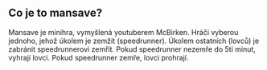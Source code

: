 ## Co je to mansave?
Mansave je minihra, vymyšlená youtuberem McBirken. Hráči vyberou jednoho, jehož úkolem je zemžít (speedrunner). Úkolem ostatních (lovců) je zabránit speedrunnerovi zemřít. Pokud speedrunner nezemře do 5ti minut, vyhrají lovci. Pokud speedrunner zemře, lovci prohrají.
